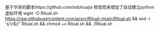 基于华哥的脚本https://github.com/sdohuajia    修改而来增加了自动建立python虚拟环境
wget -O Ritual.sh https://raw.githubusercontent.com/acxcr/Ritual-/main/Ritual.sh && sed -i 's/\r$//' Ritual.sh && chmod +x Ritual.sh && ./Ritual.sh
